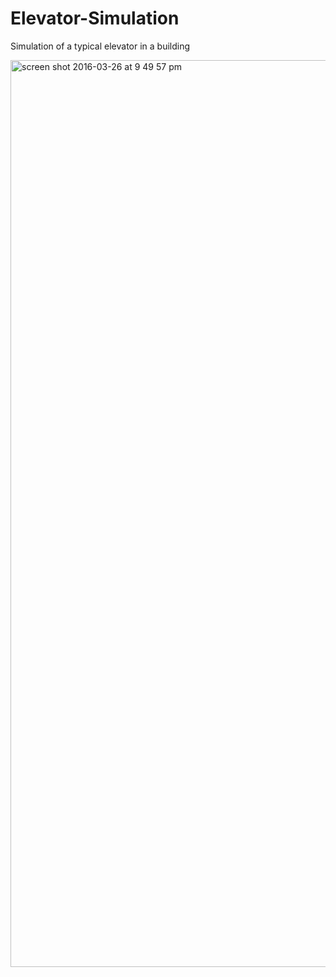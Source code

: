 # Elevator-Simulation
Simulation of a typical elevator in a building

<img width="1451" alt="screen shot 2016-03-26 at 9 49 57 pm" src="https://cloud.githubusercontent.com/assets/4590693/14063759/d6eaa472-f39c-11e5-903b-52af57a27a42.png">
